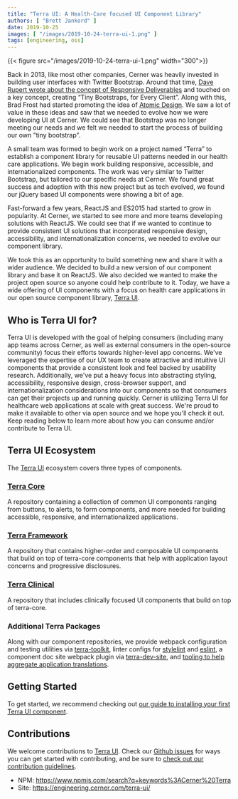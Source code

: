 ```yaml
---
title: "Terra UI: A Health-Care focused UI Component Library"
authors: [ "Brett Jankord" ]
date: 2019-10-25
images: [ "/images/2019-10-24-terra-ui-1.png" ]
tags: [engineering, oss]
---
```


<!-- TODO: Center -->
{{< figure src="/images/2019-10-24-terra-ui-1.png" width="300">}}

Back in 2013, like most other companies, Cerner was heavily invested in building user interfaces with Twitter Bootstrap. Around that time, [Dave Rupert wrote about the concept of Responsive Deliverables](https://daverupert.com/2013/04/responsive-deliverables/) and touched on a key concept, creating “Tiny Bootstraps, for Every Client”. Along with this, Brad Frost had started promoting the idea of [Atomic Design](http://atomicdesign.bradfrost.com/). We saw a lot of value in these ideas and saw that we needed to evolve how we were developing UI at Cerner. We could see that Bootstrap was no longer meeting our needs and we felt we needed to start the process of building our own "tiny bootstrap".

A small team was formed to begin work on a project named “Terra” to establish a component library for reusable UI patterns needed in our health care applications. We begin work building responsive, accessible, and internationalized components. The work was very similar to Twitter Bootstrap, but tailored to our specific needs at Cerner. We found great success and adoption with this new project but as tech evolved, we found our jQuery based UI components were showing a bit of age.

Fast-forward a few years, ReactJS and ES2015 had started to grow in popularity. At Cerner, we started to see more and more teams developing solutions with ReactJS. We could see that if we wanted to continue to provide consistent UI solutions that incorporated responsive design, accessibility, and internationalization concerns, we needed to evolve our component library.

We took this as an opportunity to build something new and share it with a wider audience. We decided to build a new version of our component library and base it on ReactJS. We also decided we wanted to make the project open source so anyone could help contribute to it. Today, we have a wide offering of UI components with a focus on health care applications in our open source component library, [Terra UI](https://engineering.cerner.com/terra-ui/).

## Who is Terra UI for?

Terra UI is developed with the goal of helping consumers (including many app teams across Cerner, as well as external consumers in the open-source community) focus their efforts towards higher-level app concerns. We've leveraged the expertise of our UX team to create attractive and intuitive UI components that provide a consistent look and feel backed by usability research. Additionally, we've put a heavy focus into abstracting styling, accessibility, responsive design, cross-browser support, and internationalization considerations into our components so that consumers can get their projects up and running quickly. Cerner is utilizing Terra UI for healthcare web applications at scale with great success. We're proud to make it available to other via open source and we hope you'll check it out. Keep reading below to learn more about how you can consume and/or contribute to Terra UI.

## Terra UI Ecosystem

The [Terra UI](https://engineering.cerner.com/terra-ui/) ecosystem covers three types of components.

### [Terra Core](https://github.com/cerner/terra-core)

A repository containing a collection of common UI components ranging from buttons, to alerts, to form components, and more needed for building accessible, responsive, and internationalized applications.

### [Terra Framework](https://github.com/cerner/terra-framework)

A repository that contains higher-order and composable UI components that build on top of terra-core components that help with application layout concerns and progressive disclosures.

### [Terra Clinical](https://github.com/cerner/terra-clinical)

A repository that includes clinically focused UI components that build on top of terra-core.

### Additional Terra Packages

Along with our component repositories, we provide webpack configuration and testing utilities via [terra-toolkit](https://github.com/cerner/terra-toolkit), linter configs for [stylelint](https://github.com/cerner/stylelint-config-terra) and [eslint](https://github.com/cerner/eslint-config-terra), a component doc site webpack plugin via [terra-dev-site](https://github.com/cerner/terra-dev-site), and [tooling to help aggregate application translations](https://github.com/cerner/terra-aggregate-translations).

## Getting Started

To get started, we recommend checking out [our guide to installing your first Terra UI component](https://engineering.cerner.com/terra-ui/getting-started/terra-ui/installing-components).

## Contributions

We welcome contributions to [Terra UI](https://engineering.cerner.com/terra-ui/). Check our [Github issues](https://github.com/issues?utf8=%E2%9C%93&q=is%3Aopen+is%3Aissue+archived%3Afalse+repo%3Acerner%2Fduplicate-package-checker-webpack-plugin+repo%3Acerner%2Fterra-aggregate-translations+repo%3Acerner%2Fterra-clinical+repo%3Acerner%2Fterra-core+repo%3Acerner%2Fterra-dev-site+repo%3Acerner%2Fterra-enzyme-intl+repo%3Acerner%2Fterra-framework+repo%3Acerner%2Fterra-toolkit+repo%3Acerner%2Fgenerator-terra-module+repo%3Acerner%2Feslint-config-terra+repo%3Acerner%2Fstylelint-config-terra+repo%3Acerner%2Fbrowserslist-config-terra+repo%3Acerner%2Fterra-ui) for ways you can get started with contributing, and be sure to [check out our contribution guidelines](https://engineering.cerner.com/terra-ui/contributing/terra-ui/prerequisites).

* NPM: https://www.npmjs.com/search?q=keywords%3ACerner%20Terra
* Site: https://engineering.cerner.com/terra-ui/
